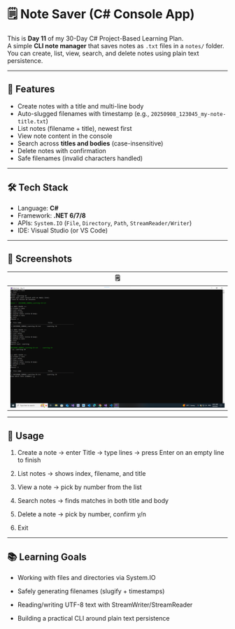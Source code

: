 # 🗒️ Note Saver (C# Console App)

This is **Day 11** of my 30-Day C# Project-Based Learning Plan.  
A simple **CLI note manager** that saves notes as `.txt` files in a `notes/` folder.  
You can create, list, view, search, and delete notes using plain text persistence.

---

## 🚀 Features
- Create notes with a title and multi-line body
- Auto-slugged filenames with timestamp (e.g., `20250908_123045_my-note-title.txt`)
- List notes (filename + title), newest first
- View note content in the console
- Search across **titles and bodies** (case-insensitive)
- Delete notes with confirmation
- Safe filenames (invalid characters handled)

---

## 🛠️ Tech Stack
- Language: **C#**
- Framework: **.NET 6/7/8**
- APIs: `System.IO` (`File`, `Directory`, `Path`, `StreamReader/Writer`)
- IDE: Visual Studio (or VS Code)

---

## 📸 Screenshots

| 🗒️ |
|-----|
| ![Screenshot](./note.png)|


----

## 🧭 Usage

1) Create a note → enter Title → type lines → press Enter on an empty line to finish

2) List notes → shows index, filename, and title

3) View a note → pick by number from the list

4) Search notes → finds matches in both title and body

5) Delete a note → pick by number, confirm y/n

0) Exit

----

## 📚 Learning Goals

- Working with files and directories via System.IO

- Safely generating filenames (slugify + timestamps)

- Reading/writing UTF-8 text with StreamWriter/StreamReader

- Building a practical CLI around plain text persistence

